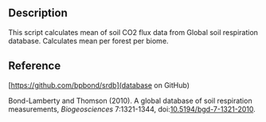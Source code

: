 ## Description
This script calculates mean of soil CO2 flux data from Global soil respiration database. Calculates mean per forest per biome.

## Reference 
[https://github.com/bpbond/srdb](database on GitHub)

Bond-Lamberty and Thomson (2010). A global database of soil respiration measurements, *Biogeosciences* 7:1321-1344, doi:[10.5194/bgd-7-1321-2010](http://dx.doi.org/10.5194/bgd-7-1321-2010).